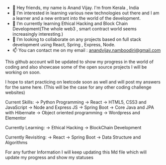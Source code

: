 - 👋 Hey friends, my name is Anand Vijay. I'm from Kerala , India
- 👀 I’m interested in learning various new technologies out there and I am a learner and a new entrant into the world of the development.
- 🌱 I’m currently learning Ethical Hacking and Block Chain Development(The whole web3 , smart contract world seems increasingly interesting.)
- 💞️ I’m looking to collaborate on any projects based on full stack development using React, Spring , Express, Node.
- 📫 You can contact me on my email : anandvijay.namboodiri@gmail.com

This github account will be updated to show my progress in the world of coding and also showcase some of the open source projects I will be working on soon.

I hope to start practicing on leetcode soon as well and will post my answers for the same here. (This will be the case for any other coding challenge websites)

Current Skills:
-> Python Programming
-> React
-> HTML5, CSS3 and JavaScript
-> Node and Express JS
-> Spring Boot
-> Core Java and JPA with Hibernate
-> Object oriented programming
-> Wordpress and Elementor

Currently Learning: 
-> Ethical Hacking 
-> BlockChain Development

Currently Revisiting:
-> React
-> Spring Boot
-> Data Structure and Algorithms



For any further Information I will keep updating this Md file which will update my progress and show my statuses 

